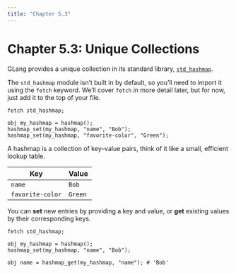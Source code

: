 ```yaml
---
title: "Chapter 5.3"
---
```


# Chapter 5.3: Unique Collections

GLang provides a unique collection in its standard library, [`std_hashmap`](/docs/modules/std_hashmap).

The `std_hashmap` module isn’t built in by default, so you’ll need to import it using the `fetch` keyword. We’ll cover `fetch` in more detail later, but for now, just add it to the top of your file.

```
fetch std_hashmap;

obj my_hashmap = hashmap();
hashmap_set(my_hashmap, "name", "Bob");
hashmap_set(my_hashmap, "favorite-color", "Green");
````

A hashmap is a collection of key–value pairs, think of it like a small, efficient lookup table.

| Key              | Value   |
| ---------------- | ------- |
| `name`           | `Bob`   |
| `favorite-color` | `Green` |

You can **set** new entries by providing a key and value, or **get** existing values by their corresponding keys.

```
fetch std_hashmap;

obj my_hashmap = hashmap();
hashmap_set(my_hashmap, "name", "Bob");

obj name = hashmap_get(my_hashmap, "name"); # 'Bob'
```
